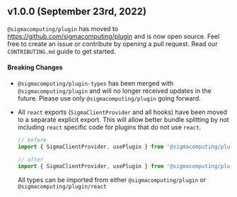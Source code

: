 ## v1.0.0 (September 23rd, 2022)

`@sigmacomputing/plugin` has moved to https://github.com/sigmacomputing/plugin and
is now open source. Feel free to create an issue or contribute by opening a pull
request. Read our `CONTRIBUTING.md` guide to get started.

#### Breaking Changes

- `@sigmacomputing/plugin-types` has been merged with `@sigmacomputing/plugin`
  and will no longer received updates in the future. Please use only
  `@sigmacomputing/plugin` going forward.

- All `react` exports (`SigmaClientProvider` and all hooks) have been moved to
  a separate explicit export. This will allow better bundle splitting by not
  including `react` specific code for plugins that do not use `react`.

  ```ts
  // before
  import { SigmaClientProvider, usePlugin } from '@sigmacomputing/plugin';

  // after
  import { SigmaClientProvider, usePlugin } from '@sigmacomputing/plugin/react';
  ```

  All types can be imported from either `@sigmacomputing/plugin` or `@sigmacomputing/plugin/react`
